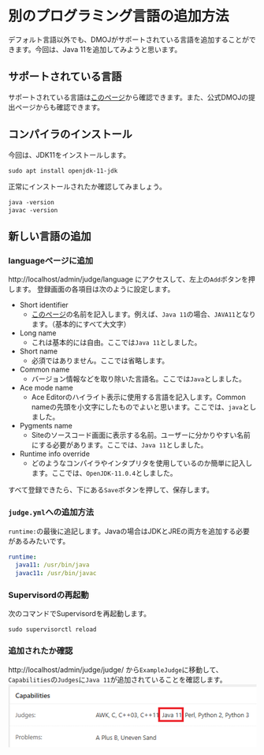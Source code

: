 # 別のプログラミング言語の追加方法
デフォルト言語以外でも、DMOJがサポートされている言語を追加することができます。今回は、Java 11を追加してみようと思います。

## サポートされている言語
サポートされている言語は[このページ](https://github.com/DMOJ/judge/tree/master/dmoj/executors)から確認できます。また、公式DMOJの提出ページからも確認できます。

## コンパイラのインストール
今回は、JDK11をインストールします。
```
sudo apt install openjdk-11-jdk
```
正常にインストールされたか確認してみましょう。
```
java -version
javac -version
```
## 新しい言語の追加

### languageページに追加
http://localhost/admin/judge/language にアクセスして、左上の`Add`ボタンを押します。
登録画面の各項目は次のように設定します。
- Short identifier
    - [このページ](https://github.com/DMOJ/judge/tree/master/dmoj/executors)の名前を記入します。例えば、`Java 11`の場合、`JAVA11`となります。（基本的にすべて大文字）
- Long name
    - これは基本的には自由。ここでは`Java 11`としました。
- Short name
    - 必須ではありません。ここでは省略します。
- Common name
    - バージョン情報などを取り除いた言語名。ここでは`Java`としました。
- Ace mode name
    - Ace Editorのハイライト表示に使用する言語を記入します。Common nameの先頭を小文字にしたものでよいと思います。ここでは、`java`としました。
- Pygments name
    - Siteのソースコード画面に表示する名前。ユーザーに分かりやすい名前にする必要があります。ここでは、`Java 11`としました。
- Runtime info override
    - どのようなコンパイラやインタプリタを使用しているのか簡単に記入します。ここでは、`OpenJDK-11.0.4`としました。

すべて登録できたら、下にある`Save`ボタンを押して、保存します。

### `judge.yml`への追加方法
`runtime:`の最後に追記します。Javaの場合はJDKとJREの両方を追加する必要があるみたいです。
```yml
runtime:
  java11: /usr/bin/java
  javac11: /usr/bin/javac
```

### Supervisordの再起動
次のコマンドでSupervisordを再起動します。
```
sudo supervisorctl reload
```

### 追加されたか確認
http://localhost/admin/judge/judge/ から`ExampleJudge`に移動して、`Capabilities`の`Judges`に`Java 11`が追加されていることを確認します。  
![image](images/judge_info.png)